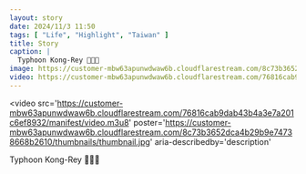 ```yaml
---
layout: story
date: 2024/11/3 11:50
tags: [ "Life", "Highlight", "Taiwan" ]
title: Story
caption: |
  Typhoon Kong-Rey 💨💨💨
image: https://customer-mbw63apunwdwaw6b.cloudflarestream.com/8c73b3652dca4b29b9e74738668b2610/thumbnails/thumbnail.jpg
video: https://customer-mbw63apunwdwaw6b.cloudflarestream.com/76816cab9dab43b4a3e7a201c6ef8932/manifest/video.m3u8
---
```


<video 
  src='https://customer-mbw63apunwdwaw6b.cloudflarestream.com/76816cab9dab43b4a3e7a201c6ef8932/manifest/video.m3u8' 
  poster='https://customer-mbw63apunwdwaw6b.cloudflarestream.com/8c73b3652dca4b29b9e74738668b2610/thumbnails/thumbnail.jpg'
  aria-describedby='description'
  ><!-- tracks --></video>

<div id='description'>Typhoon Kong-Rey 💨💨💨</div>

